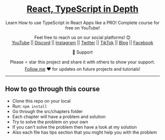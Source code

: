 <div align="center">
  
  <h1><a href="https://youtube.com/playlist?list=PLfWvlHR69RlbR118fKZbPh-q-L41OnMKF">React, TypeScript in Depth</a></h1>

Learn How to use TypeScript in React Apps like a PRO!
Complete course for free on YouTube!</span>

Feel free to reach us on our social platforms! 😊 <br />
<a href="https://www.youtube.com/@bgwebagency">YouTube</a> || <a href="https://discord.com/invite/62VR3MMCVm">Discord</a> || <a href="https://www.instagram.com/bgwebagency">Instagram</a> || <a href="https://www.twitter.com/kirankdash">Twitter</a> || <a href="https://www.tiktok.com/@bgwebagency">TikTok</a> || <a href="https://www.bgwebagency.in">Blog</a> || <a href="https://www.facebook.com/bgwebagency">Facebook</a>

🙏 Support

Please ⭐️ star this project and share it with others to show your support. [Follow me](https://github.com/kirandash) ❤️ for updates on future projects and tutorials!

---

</div>

## How to go through this course

- Clone this repo on your local
- Run: `npm install`
- Go through the src/chapters folder
- Each chapter will have a problem and solution
- Try to solve the problem on your own
- If you can't solve the problem then have a look at my solution
- Also each file has tips section that you might help you with the problem
